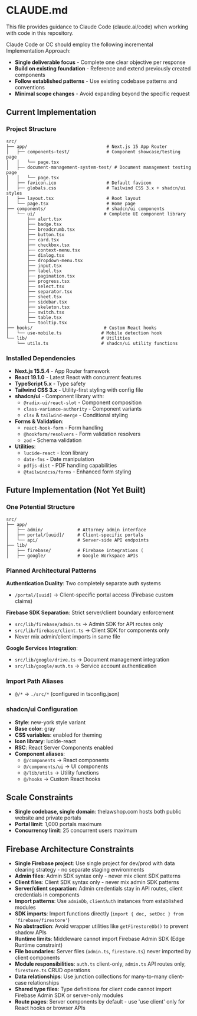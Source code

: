 # CLAUDE.md

This file provides guidance to Claude Code (claude.ai/code) when working with code in this repository. 

Claude Code or CC should employ the following incremental Implementation Approach:
- **Single deliverable focus** - Complete one clear objective per response
- **Build on existing foundation** - Reference and extend previously created components
- **Follow established patterns** - Use existing codebase patterns and conventions
- **Minimal scope changes** - Avoid expanding beyond the specific request

## Current Implementation

### Project Structure

```
src/
├── app/                              # Next.js 15 App Router
│   ├── components-test/              # Component showcase/testing page
│   │   └── page.tsx
│   ├── document-management-system-test/ # Document management testing page
│   │   └── page.tsx
│   ├── favicon.ico                   # Default favicon
│   ├── globals.css                   # Tailwind CSS 3.x + shadcn/ui styles
│   ├── layout.tsx                    # Root layout
│   └── page.tsx                      # Home page
├── components/                       # shadcn/ui components
│   └── ui/                          # Complete UI component library
│       ├── alert.tsx
│       ├── badge.tsx
│       ├── breadcrumb.tsx
│       ├── button.tsx
│       ├── card.tsx
│       ├── checkbox.tsx
│       ├── context-menu.tsx
│       ├── dialog.tsx
│       ├── dropdown-menu.tsx
│       ├── input.tsx
│       ├── label.tsx
│       ├── pagination.tsx
│       ├── progress.tsx
│       ├── select.tsx
│       ├── separator.tsx
│       ├── sheet.tsx
│       ├── sidebar.tsx
│       ├── skeleton.tsx
│       ├── switch.tsx
│       ├── table.tsx
│       └── tooltip.tsx
├── hooks/                           # Custom React hooks
│   └── use-mobile.ts               # Mobile detection hook
└── lib/                            # Utilities
    └── utils.ts                    # shadcn/ui utility functions
```

### Installed Dependencies

- **Next.js 15.5.4** - App Router framework
- **React 19.1.0** - Latest React with concurrent features
- **TypeScript 5.x** - Type safety
- **Tailwind CSS 3.x** - Utility-first styling with config file
- **shadcn/ui** - Component library with:
  - `@radix-ui/react-slot` - Component composition
  - `class-variance-authority` - Component variants
  - `clsx` & `tailwind-merge` - Conditional styling
- **Forms & Validation**:
  - `react-hook-form` - Form handling
  - `@hookform/resolvers` - Form validation resolvers
  - `zod` - Schema validation
- **Utilities**:
  - `lucide-react` - Icon library
  - `date-fns` - Date manipulation
  - `pdfjs-dist` - PDF handling capabilities
  - `@tailwindcss/forms` - Enhanced form styling

## Future Implementation (Not Yet Built)

### One Potential Structure

```
src/
├── app/
│   ├── admin/             # Attorney admin interface
│   ├── portal/[uuid]/     # Client-specific portals
│   └── api/               # Server-side API endpoints
├── lib/                   
│   ├── firebase/          # Firebase integrations (
│   ├── google/            # Google Workspace APIs
```

### Planned Architectural Patterns

**Authentication Duality**: Two completely separate auth systems
- `/portal/[uuid]` → Client-specific portal access (Firebase custom claims)

**Firebase SDK Separation**: Strict server/client boundary enforcement

- `src/lib/firebase/admin.ts` → Admin SDK for API routes only
- `src/lib/firebase/client.ts` → Client SDK for components only
- Never mix admin/client imports in same file

**Google Services Integration**:

- `src/lib/google/drive.ts` → Document management integration
- `src/lib/google/auth.ts` → Service account authentication

### Import Path Aliases

- `@/*` → `./src/*` (configured in tsconfig.json)

### shadcn/ui Configuration

- **Style**: new-york style variant
- **Base color**: gray
- **CSS variables**: enabled for theming
- **Icon library**: lucide-react
- **RSC**: React Server Components enabled
- **Component aliases**: 
  - `@/components` → React components
  - `@/components/ui` → UI components
  - `@/lib/utils` → Utility functions
  - `@/hooks` → Custom React hooks

## Scale Constraints

- **Single codebase, single domain**: thelawshop.com hosts both public website and private portals
- **Portal limit**: 1,000 portals maximum 
- **Concurrency limit**: 25 concurrent users maximum 

## Firebase Architecture Constraints

- **Single Firebase project**: Use single project for dev/prod with data clearing strategy - no separate staging environments
- **Admin files**: Admin SDK syntax only - never mix client SDK patterns
- **Client files**: Client SDK syntax only - never mix admin SDK patterns
- **Server/client separation**: Admin credentials stay in API routes, client credentials in components
- **Import patterns**: Use `adminDb`, `clientAuth` instances from established modules
- **SDK imports**: Import functions directly (`import { doc, setDoc } from 'firebase/firestore'`)
- **No abstraction**: Avoid wrapper utilities like `getFirestoreDb()` to prevent shadow APIs
- **Runtime limits**: Middleware cannot import Firebase Admin SDK (Edge Runtime constraint)
- **File boundaries**: Server files (`admin.ts`, `firestore.ts`) never imported by client components
- **Module responsibilities**: `auth.ts` client-only, `admin.ts` API routes only, `firestore.ts` CRUD operations
- **Data relationships**: Use junction collections for many-to-many client-case relationships
- **Shared type files**: Type definitions for client code cannot import Firebase Admin SDK or server-only modules
- **Route pages**: Server components by default - use 'use client' only for React hooks or browser APIs


